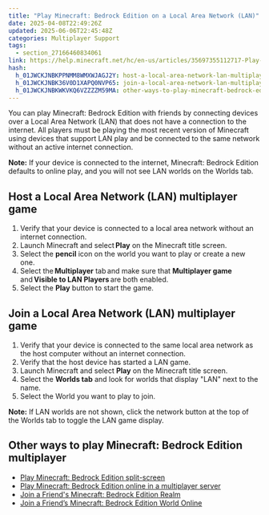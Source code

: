 ```yaml
---
title: "Play Minecraft: Bedrock Edition on a Local Area Network (LAN)"
date: 2025-04-08T22:49:26Z
updated: 2025-06-06T22:45:48Z
categories: Multiplayer Support
tags:
  - section_27166460834061
link: https://help.minecraft.net/hc/en-us/articles/35697355112717-Play-Minecraft-Bedrock-Edition-on-a-Local-Area-Network-LAN
hash:
  h_01JWCKJNBKPPNMM8WMXWJAGJ2Y: host-a-local-area-network-lan-multiplayer-game
  h_01JWCKJNBK36V0D1XAPQ0NVP65: join-a-local-area-network-lan-multiplayer-game
  h_01JWCKJNBKWKVKQ6VZZZZM59MA: other-ways-to-play-minecraft-bedrock-edition-multiplayer
---
```


You can play Minecraft: Bedrock Edition with friends by connecting devices over a Local Area Network (LAN) that does not have a connection to the internet. All players must be playing the most recent version of Minecraft using devices that support LAN play and be connected to the same network without an active internet connection.

**Note:** If your device is connected to the internet, Minecraft: Bedrock Edition defaults to online play, and you will not see LAN worlds on the Worlds tab.

## Host a Local Area Network (LAN) multiplayer game

1.  Verify that your device is connected to a local area network without an internet connection.
2.  Launch Minecraft and select **Play** on the Minecraft title screen.
3.  Select the **pencil** icon on the world you want to play or create a new one.
4.  Select the **Multiplayer** tab and make sure that **Multiplayer game** and **Visible to LAN Players** are both enabled.
5.  Select the **Play** button to start the game.

## Join a Local Area Network (LAN) multiplayer game

1.  Verify that your device is connected to the same local area network as the host computer without an internet connection.
2.  Verify that the host device has started a LAN game.
3.  Launch Minecraft and select **Play** on the Minecraft title screen.
4.  Select the **Worlds tab** and look for worlds that display "LAN" next to the name.
5.  Select the World you want to play to join.

**Note:** If LAN worlds are not shown, click the network button at the top of the Worlds tab to toggle the LAN game display.

## Other ways to play Minecraft: Bedrock Edition multiplayer

- [Play Minecraft: Bedrock Edition split-screen](./Play-Minecraft-Bedrock-Edition-split-screen.md)
- [Play Minecraft: Bedrock Edition online in a multiplayer server](./Play-Minecraft-Bedrock-Edition-Online-in-a-Multiplayer-Server.md)
- [Join a Friend's Minecraft: Bedrock Edition Realm](../Create-or-Join-Realms/Join-a-Minecraft-Bedrock-Edition-Realm.md)
- [Join a Friend’s Minecraft: Bedrock Edition World Online](./Join-a-Friend-s-Minecraft-Bedrock-Edition-World-Online.md)
